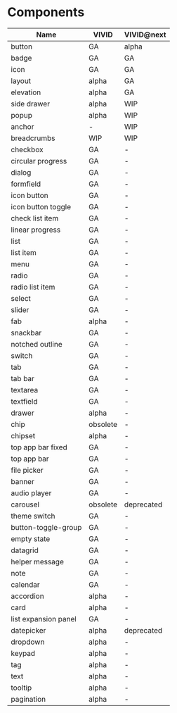 # Components

<!-- Statuses can be GA | alpha | WIP | backlog | deprecated | obsolete -->

| Name                 | VIVID           | VIVID@next |
| -------------------- | --------------- | ---------- |
| button               |       GA        |     alpha     |
| badge                |       GA        |     GA     |
| icon                 |       GA        |     GA     |
| layout               |      alpha      |     GA     |
| elevation            |      alpha      |     GA     |
| side drawer          |      alpha      |     WIP    |
| popup                |      alpha      |     WIP    |
| anchor               |      -      |     WIP     |
| breadcrumbs          |       WIP       |     WIP    |
| checkbox             |       GA        | -          |
| circular progress    |       GA        | -          |
| dialog               |       GA        | -          |
| formfield            |       GA        | -          |
| icon button          |       GA        | -          |
| icon button toggle   |       GA        | -          |
| check list item      |       GA        | -          |
| linear progress      |       GA        | -          |
| list                 |       GA        | -          |
| list item            |       GA        | -          |
| menu                 |       GA        | -          |
| radio                |       GA        | -          |
| radio list item      |       GA        | -          |
| select               |       GA        | -          |
| slider               |       GA        | -          |
| fab                  |      alpha      | -          |
| snackbar             |       GA        | -          |
| notched outline      |       GA        | -          |
| switch               |       GA        | -          |
| tab                  |       GA        | -          |
| tab bar              |       GA        | -          |
| textarea             |       GA        | -          |
| textfield            |       GA        | -          |
| drawer               |      alpha      | -          |
| chip                 |      obsolete      | -          |
| chipset              |      alpha      | -          |
| top app bar fixed    |       GA        | -          |
| top app bar          |       GA        | -          |
| file picker          |       GA        | -          |
| banner               |       GA        | -          |
| audio player         |       GA        | -          |
| carousel             |    obsolete     | deprecated |
| theme switch         |       GA        | -          |
| button-toggle-group  |       GA        | -          |
| empty state          |       GA        | -          |
| datagrid             |       GA        | -          |
| helper message       |       GA        | -          |
| note                 |       GA        | -          |
| calendar             |       GA        | -          |
| accordion            |      alpha      | -          |
| card                 |      alpha      | -          |
| list expansion panel |       GA        | -          |
| datepicker           |      alpha      | deprecated |
| dropdown             |      alpha      | -          |
| keypad               |      alpha      | -          |
| tag                  |      alpha      | -          |
| text                 |      alpha      | -          |
| tooltip              |      alpha      | -          |
| pagination           |      alpha      | -          |

